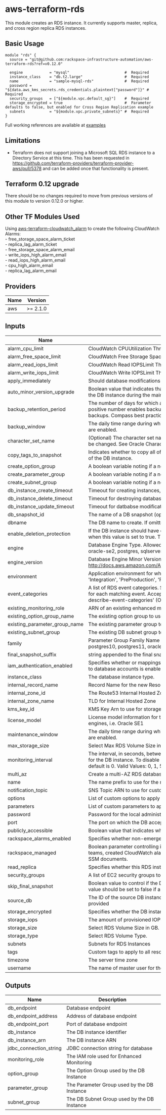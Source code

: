 # aws-terraform-rds

This module creates an RDS instance.  It currently supports master, replica, and cross region replica RDS instances.

## Basic Usage

```HCL
module "rds" {
  source = "git@github.com:rackspace-infrastructure-automation/aws-terraform-rds?ref=v0.12.0"

  engine            = "mysql"                         #  Required
  instance_class    = "db.t2.large"                   #  Required
  name              = "sample-mysql-rds"              #  Required
  password = "${data.aws_kms_secrets.rds_credentials.plaintext["password"]}" #  Required
  security_groups   = ["${module.vpc.default_sg}"]    #  Required
  storage_encrypted = true                            #  Parameter defaults to false, but enabled for Cross Region Replication example
  subnets           = "${module.vpc.private_subnets}" #  Required
}
```

Full working references are available at [examples](examples)  
## Limitations

- Terraform does not support joining a Microsoft SQL RDS instance to a Directory Service at this time.  This has been requested in https://github.com/terraform-providers/terraform-provider-aws/pull/5378 and can be added once that functionality is present.

## Terraform 0.12 upgrade

There should be no changes required to move from previous versions of this module to version 0.12.0 or higher.

## Other TF Modules Used  
Using [aws-terraform-cloudwatch\_alarm](https://github.com/rackspace-infrastructure-automation/aws-terraform-cloudwatch_alarm) to create the following CloudWatch Alarms:  
	- free\_storage\_space\_alarm\_ticket  
	- replica\_lag\_alarm\_ticket  
	- free\_storage\_space\_alarm\_email  
	- write\_iops\_high\_alarm\_email  
	- read\_iops\_high\_alarm\_email  
	- cpu\_high\_alarm\_email  
	- replica\_lag\_alarm\_email

## Providers

| Name | Version |
|------|---------|
| aws | >= 2.1.0 |

## Inputs

| Name | Description | Type | Default | Required |
|------|-------------|------|---------|:-----:|
| alarm\_cpu\_limit | CloudWatch CPUUtilization Threshold | `number` | `60` | no |
| alarm\_free\_space\_limit | CloudWatch Free Storage Space Limit Threshold (Bytes) | `number` | `1024000000` | no |
| alarm\_read\_iops\_limit | CloudWatch Read IOPSLimit Threshold | `number` | `100` | no |
| alarm\_write\_iops\_limit | CloudWatch Write IOPSLimit Threshold | `number` | `100` | no |
| apply\_immediately | Should database modifications be applied immediately? | `bool` | `false` | no |
| auto\_minor\_version\_upgrade | Boolean value that indicates that minor engine upgrades will be applied automatically to the DB instance during the maintenance window | `bool` | `true` | no |
| backup\_retention\_period | The number of days for which automated backups are retained. Setting this parameter to a positive number enables backups. Setting this parameter to 0 disables automated backups. Compass best practice is 30 or more days. | `number` | `35` | no |
| backup\_window | The daily time range during which automated backups are created if automated backups are enabled. | `string` | `"05:00-06:00"` | no |
| character\_set\_name | (Optional) The character set name to use for DB encoding in Oracle instances. This can't be changed. See Oracle Character Sets Supported in Amazon RDS for more information. | `string` | `""` | no |
| copy\_tags\_to\_snapshot | Indicates whether to copy all of the user-defined tags from the DB instance to snapshots of the DB instance. | `bool` | `true` | no |
| create\_option\_group | A boolean variable noting if a new option group should be created. | `bool` | `true` | no |
| create\_parameter\_group | A boolean variable noting if a new parameter group should be created. | `bool` | `true` | no |
| create\_subnet\_group | A boolean variable noting if a new DB subnet group should be created. | `bool` | `true` | no |
| db\_instance\_create\_timeout | Timeout for creating instances, replicas, and restoring from Snapshots | `string` | `"60m"` | no |
| db\_instance\_delete\_timeout | Timeout for destroying databases. This includes the time required to take snapshots | `string` | `"60m"` | no |
| db\_instance\_update\_timeout | Timeout for datbabse modifications | `string` | `"80m"` | no |
| db\_snapshot\_id | The name of a DB snapshot (optional). | `string` | `""` | no |
| dbname | The DB name to create. If omitted, no database is created initially | `string` | `""` | no |
| enable\_deletion\_protection | If the DB instance should have deletion protection enabled. The database can't be deleted when this value is set to true. The default is false. | `bool` | `false` | no |
| engine | Database Engine Type.  Allowed values: mariadb, mysql, oracle-ee, oracle-se, oracle-se1, oracle-se2, postgres, sqlserver-ee, sqlserver-ex, sqlserver-se, sqlserver-web | `string` | n/a | yes |
| engine\_version | Database Engine Minor Version http://docs.aws.amazon.com/AmazonRDS/latest/APIReference/API_CreateDBInstance.html | `string` | `""` | no |
| environment | Application environment for which this network is being created. one of: ('Development', 'Integration', 'PreProduction', 'Production', 'QA', 'Staging', 'Test') | `string` | `"Development"` | no |
| event\_categories | A list of RDS event categories.  Submissions will be made to the provided NotificationTopic for each matching event. Acceptable values can be found with the CLI command 'aws rds describe-event-categories' (OPTIONAL) | `list(string)` | `[]` | no |
| existing\_monitoring\_role | ARN of an existing enhanced monitoring role to use for this instance. (OPTIONAL) | `string` | `""` | no |
| existing\_option\_group\_name | The existing option group to use for this instance. (OPTIONAL) | `string` | `""` | no |
| existing\_parameter\_group\_name | The existing parameter group to use for this instance. (OPTIONAL) | `string` | `""` | no |
| existing\_subnet\_group | The existing DB subnet group to use for this instance (OPTIONAL) | `string` | `""` | no |
| family | Parameter Group Family Name (ex. mysql5.7, sqlserver-se-12.0, postgres9.5, postgres10, postgres11, oracle-se-12.1, mariadb10.1) | `string` | `""` | no |
| final\_snapshot\_suffix | string appended to the final snapshot name with a `-` delimiter | `string` | `""` | no |
| iam\_authentication\_enabled | Specifies whether or mappings of AWS Identity and Access Management (IAM) accounts to database accounts is enabled | `bool` | `false` | no |
| instance\_class | The database instance type. | `string` | n/a | yes |
| internal\_record\_name | Record Name for the new Resource Record in the Internal Hosted Zone | `string` | `""` | no |
| internal\_zone\_id | The Route53 Internal Hosted Zone ID | `string` | `""` | no |
| internal\_zone\_name | TLD for Internal Hosted Zone | `string` | `""` | no |
| kms\_key\_id | KMS Key Arn to use for storage encryption. (OPTIONAL) | `string` | `""` | no |
| license\_model | License model information for this DB instance. Optional, but required for some DB engines, i.e. Oracle SE1 | `string` | `""` | no |
| maintenance\_window | The daily time range during which automated backups are created if automated backups are enabled. | `string` | `"Sun:07:00-Sun:08:00"` | no |
| max\_storage\_size | Select Max RDS Volume Size in GB. Value other than 0 will enable storage autoscaling | `number` | `0` | no |
| monitoring\_interval | The interval, in seconds, between points when Enhanced Monitoring metrics are collected for the DB instance. To disable collecting Enhanced Monitoring metrics, specify 0. The default is 0. Valid Values: 0, 1, 5, 10, 15, 30, 60. | `number` | `0` | no |
| multi\_az | Create a multi-AZ RDS database instance | `bool` | `true` | no |
| name | The name prefix to use for the resources created in this module. | `string` | n/a | yes |
| notification\_topic | SNS Topic ARN to use for customer notifications from CloudWatch alarms. (OPTIONAL) | `string` | `""` | no |
| options | List of custom options to apply to the option group. | `list(map(string))` | `[]` | no |
| parameters | List of custom parameters to apply to the parameter group. | `list(map(string))` | `[]` | no |
| password | Password for the local administrator account. | `string` | n/a | yes |
| port | The port on which the DB accepts connections | `string` | `""` | no |
| publicly\_accessible | Boolean value that indicates whether the database instance is an Internet-facing instance. | `bool` | `false` | no |
| rackspace\_alarms\_enabled | Specifies whether non-emergency rackspace alarms will create a ticket. | `bool` | `false` | no |
| rackspace\_managed | Boolean parameter controlling if instance will be fully managed by Rackspace support teams, created CloudWatch alarms that generate tickets, and utilize Rackspace managed SSM documents. | `bool` | `true` | no |
| read\_replica | Specifies whether this RDS instance is a read replica. | `string` | `false` | no |
| security\_groups | A list of EC2 security groups to assign to this resource | `list(string)` | n/a | yes |
| skip\_final\_snapshot | Boolean value to control if the DB instance will take a final snapshot when destroyed.  This value should be set to false if a final snapshot is desired. | `bool` | `false` | no |
| source\_db | The ID of the source DB instance.  For cross region replicas, the full ARN should be provided | `string` | `""` | no |
| storage\_encrypted | Specifies whether the DB instance is encrypted | `bool` | `false` | no |
| storage\_iops | The amount of provisioned IOPS. Setting this implies a storage\_type of 'io1' | `number` | `0` | no |
| storage\_size | Select RDS Volume Size in GB. | `string` | `""` | no |
| storage\_type | Select RDS Volume Type. | `string` | `"gp2"` | no |
| subnets | Subnets for RDS Instances | `list(string)` | n/a | yes |
| tags | Custom tags to apply to all resources. | `map(string)` | `{}` | no |
| timezone | The server time zone | `string` | `""` | no |
| username | The name of master user for the client DB instance. | `string` | `"dbadmin"` | no |

## Outputs

| Name | Description |
|------|-------------|
| db\_endpoint | Database endpoint |
| db\_endpoint\_address | Address of database endpoint |
| db\_endpoint\_port | Port of database endpoint |
| db\_instance | The DB instance identifier |
| db\_instance\_arn | The DB instance ARN |
| jdbc\_connection\_string | JDBC connection string for database |
| monitoring\_role | The IAM role used for Enhanced Monitoring |
| option\_group | The Option Group used by the DB Instance |
| parameter\_group | The Parameter Group used by the DB Instance |
| subnet\_group | The DB Subnet Group used by the DB Instance |

